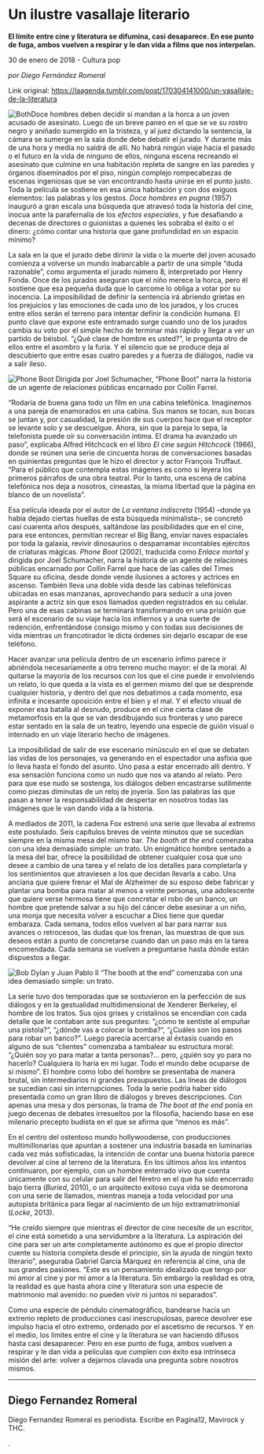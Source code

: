 # Un ilustre vasallaje literario

**El límite entre cine y literatura se difumina, casi desaparece. En ese punto de fuga, ambos
vuelven a respirar y le dan vida a films que nos interpelan.**

30 de enero de 2018 - Cultura pop

_por Diego Fernández Romeral_

Link original: https://laagenda.tumblr.com/post/170304141000/un-vasallaje-de-la-literatura

![Both](https://64.media.tumblr.com/bf48cdc0f1970b977d92c5396a12de08/tumblr_inline_pjzrr11dMm1t6q87u_500.jpg)Doce hombres deben decidir si mandan a
la horca a un joven acusado de asesinato. Luego de un breve paneo en
el que se ve su rostro negro y aniñado sumergido en la tristeza, y
al juez dictando la sentencia, la cámara se sumerge en la sala donde
debe debatir el jurado. Y durante más de una hora y media no saldrá
de allí. No habrá ningún viaje hacia el pasado o el futuro en la
vida de ninguno de ellos, ninguna escena recreando el asesinato que
culmine en una habitación repleta de sangre en las paredes y órganos
diseminados por el piso, ningún complejo rompecabezas de escenas
ingeniosas que se van encontrando hasta unirse en el punto justo.
Toda la película se sostiene en esa única habitación y con dos
exiguos elementos: las palabras y los gestos. *Doce hombres en
pugna* (1957) inauguró a gran escala una búsqueda que atravesó
toda la historia del cine, inocua ante la parafernalia de los *efectos
especiales*, y fue desafiando a decenas de directores o guionistas
a quienes les sobraba el éxito o el dinero: ¿cómo contar una
historia que gane profundidad en un espacio mínimo?

La sala en la que
el jurado debe dirimir la vida o la muerte del joven acusado comienza
a volverse un mundo inabarcable a partir de una simple “duda
razonable”, como argumenta el jurado número 8, interpretado por
Henry Fonda. Once de los jurados aseguran que el niño merece la
horca, pero él sostiene que esa pequeña duda que lo carcome lo
obliga a votar por su inocencia. La imposibilidad de definir la
sentencia irá abriendo grietas en los prejuicios y las emociones de
cada uno de los jurados, y los cruces entre ellos serán el terreno
para intentar definir la condición humana. El punto clave que expone
este entramado surge cuando uno de los jurados cambia su voto por el
simple hecho de terminar más rápido y llegar a ver un partido de
béisbol. “¿Qué clase de hombre es usted?”, le pregunta otro de
ellos entre el asombro y la furia. Y el silencio que se produce deja
al descubierto que entre esas cuatro paredes y a fuerza de diálogos,
nadie va a salir ileso. 


![Phone Boot](https://64.media.tumblr.com/bf48cdc0f1970b977d92c5396a12de08/tumblr_inline_pjzrr11dMm1t6q87u_500.jpg) Dirigida por Joel Schumacher, “Phone Boot” narra la
historia de un agente de relaciones públicas encarnado por Collin
Farrel. 

“Rodaría de
buena gana todo un film en una cabina telefónica. Imaginemos a una
pareja de enamorados en una cabina. Sus manos se tocan, sus bocas se
juntan y, por casualidad, la presión de sus cuerpos hace que el
receptor se levante solo y se descuelgue. Ahora, sin que la pareja lo
sepa, la telefonista puede oír su conversación íntima. El drama ha
avanzado un paso”, explicaba Alfred Hitchcock en el libro *El
cine según Hitchcock* (1966), donde se reúnen una serie de
cincuenta horas de conversaciones basadas en quinientas preguntas que
le hizo el director y actor François Truffaut. “Para el público
que contempla estas imágenes es como si leyera los primeros párrafos
de una obra teatral. Por lo tanto, una escena de cabina telefónica
nos deja a nosotros, cineastas, la misma libertad que la página en
blanco de un novelista”.

 Esa película ideada por el autor de
*La ventana indiscreta* (1954) –donde ya había dejado ciertas
huellas de esta búsqueda minimalista–, se concretó casi cuarenta
años después, saltándose las posibilidades que en el cine, para
ese entonces, permitían recrear el Big Bang, enviar naves espaciales
por toda la galaxia, revivir dinosaurios o desparramar incontables
ejércitos de criaturas mágicas. *Phone Boot* (2002), traducida
como *Enlace mortal* y dirigida por Joel Schumacher, narra la
historia de un agente de relaciones públicas encarnado por Collin
Farrel que hace de las calles del Times Square su oficina, desde
donde vende ilusiones a actores y actrices en ascenso. También lleva
una doble vida desde las cabinas telefónicas ubicadas en esas
manzanas, aprovechando para seducir a una joven aspirante a actriz
sin que esos llamados queden registrados en su celular. Pero una de
esas cabinas se terminará transformando en una prisión que será el
escenario de su viaje hacia los infiernos y a una suerte de
redención, enfrentándose consigo mismo y con todas sus decisiones
de vida mientras un francotirador le dicta órdenes sin dejarlo
escapar de ese teléfono. 


Hacer avanzar una
película dentro de un escenario ínfimo parece ir abriéndola
necesariamente a otro terreno mucho mayor: el de la moral. Al
quitarse la mayoría de los recursos con los que el cine puede ir
envolviendo un relato, lo que queda a la vista es el germen mismo del
que se desprende cualquier historia, y dentro del que nos debatimos a
cada momento, esa infinita e incesante oposición entre el bien y el
mal. Y el efecto visual de exponer esa batalla al desnudo, produce en
el cine cierta clase de metamorfosis en la que se van desdibujando
sus fronteras y uno parece estar sentado en la sala de un teatro,
leyendo una especie de guión visual o internado en un viaje
literario hecho de imágenes. 


 La imposibilidad de salir de ese
escenario minúsculo en el que se debaten las vidas de los
personajes, va generando en el espectador una asfixia que lo lleva
hasta el fondo del asunto. Uno pasa a estar encerrado allí dentro. Y
esa sensación funciona como un nudo que nos va atando al relato.
Pero para que ese nudo se sostenga, los diálogos deben encastrarse
sutilmente como piezas diminutas de un reloj de joyería. Son las
palabras las que pasan a tener la responsabilidad de despertar en
nosotros todas las imágenes que le van dando vida a la historia. 


 A mediados de 2011, la cadena Fox
estrenó una serie que llevaba al extremo este postulado. Seis
capítulos breves de veinte minutos que se sucedían siempre en la
misma mesa del mismo bar. *The booth at the end* comenzaba con
una idea demasiado simple: un trato. Un enigmático hombre sentado a
la mesa del bar, ofrece la posibilidad de obtener cualquier cosa que
uno desee a cambio de una tarea y el relato de los detalles para
completarla y los sentimientos que atraviesen a los que decidan
llevarla a cabo. Una anciana que quiere frenar el Mal de Alzheimer de
su esposo debe fabricar y plantar una bomba para matar al menos a
veinte personas, una adolescente que quiere verse hermosa tiene que
concretar el robo de un banco, un hombre que pretende salvar a su
hijo del cáncer debe asesinar a un niño, una monja que necesita
volver a escuchar a Dios tiene que quedar embaraza. Cada semana,
todos ellos vuelven al bar para narrar sus avances o retrocesos, las
dudas que los frenan, las muestras de que sus deseos están a punto
de concretarse cuando dan un paso más en la tarea encomendada. Cada
semana se vuelven a preguntarse hasta dónde están dispuestos a
llegar. 


![Bob Dylan y Juan Pablo II](https://64.media.tumblr.com/c1c93e1e283a3ae37b4ca536b71f85f5/tumblr_inline_pjzrr27bYL1t6q87u_500.png) “The booth at the end” comenzaba con
una idea demasiado simple: un trato. 

La serie tuvo dos
temporadas que se sostuvieron en la perfección de sus diálogos y en
la gestualidad multidimensional de Xenderer Berkeley, el hombre de
los tratos. Sus ojos grises y cristalinos se encendían con cada
detalle que le contaban ante sus preguntes: “¿cómo te sentiste al
empuñar una pistola?”, “¿dónde vas a colocar la bomba?“,
“¿Cuáles son los pasos para robar un banco?”. Luego parecía
acercarse al éxtasis cuando en alguno de sus “clientes”
comenzaba a tambalear su estructura moral: “¿Quién soy yo para
matar a tanta personas?… pero, ¿quién soy yo para no hacerlo?
Cualquiera lo haría en mi lugar. Todo el mundo debe ocuparse de sí
mismo”. El hombre como lobo del hombre se presentaba de manera
brutal, sin intermediarios ni grandes presupuestos. Las líneas de
diálogos se sucedían casi sin interrupciones. Toda la serie podría
haber sido presentada como un gran libro de diálogos y breves
descripciones. Con apenas una mesa y dos personas, la trama de *The
boot at the end* ponía en juego decenas de debates irresueltos
por la filosofía, haciendo base en ese milenario precepto budista en
el que se afirma que “menos es más”. 


 En el centro del ostentoso mundo
hollywoodense, con producciones multimillonarias que apuntan a
sostener una industria basada en luminarias cada vez más
sofisticadas, la intención de contar una buena historia parece
devolver al cine al terreno de la literatura. En los últimos años
los intentos continuaron, por ejemplo, con un hombre enterrado vivo
que cuenta únicamente con su celular para salir del féretro en el
que ha sido encerrado bajo tierra (*Buried*, 2010), o un
arquitecto exitoso cuya vida se desmorona con una serie de llamados,
mientras maneja a toda velocidad por una autopista británica para
llegar al nacimiento de un hijo extramatrimonial (*Locke*,
2013). 


 “He creído siempre que mientras el
director de cine necesite de un escritor, el cine está sometido a
una servidumbre a la literatura. La aspiración del cine para ser un
arte completamente autónomo es que el propio director cuente su
historia completa desde el principio, sin la ayuda de ningún texto
literario”, aseguraba Gabriel García Márquez en referencia al
cine, una de sus grandes pasiones. “Este es un pensamiento
idealizado que tengo por mi amor al cine y por mi amor a la
literatura. Sin embargo la realidad es otra, la realidad es que hasta
ahora cine y literatura son una especie de matrimonio mal avenido: no
pueden vivir ni juntos ni separados”.

Como una especie
de péndulo cinematográfico, bandearse hacia un extremo repleto de
producciones casi inescrupulosas, parece devolver ese impulso hacia
el otro extremo, ordenado por el ascetismo de recursos. Y en el
medio, los límites entre el cine y la literatura se van haciendo
difusos hasta casi desaparecer. Pero en ese punto de fuga, ambos
vuelven a respirar y le dan vida a películas que cumplen con éxito
esa intrínseca misión del arte: volver a dejarnos clavada una
pregunta sobre nosotros mismos.     




---

 Diego Fernandez Romeral
------------------------

 Diego Fernandez Romeral es periodista. Escribe en Pagina12, Mavirock y THC.

. 

